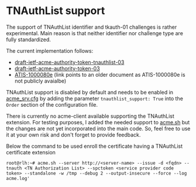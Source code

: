 <!-- markdownlint-disable  MD013 -->
# TNAuthList support

The support of TNAuthList identifier and tkauth-01 challenges is rather experimental. Main reason is that neither identifier nor challenge type are fully standardized.

The current implementation follows:

- [draft-ietf-acme-authority-token-tnauthlist-03](https://tools.ietf.org/html/draft-ietf-acme-authority-token-tnauthlist-03)
- [draft-ietf-acme-authority-token-03](https://tools.ietf.org/html/draft-ietf-acme-authority-token-03)
- [ATIS-1000080e](https://access.atis.org/apps/group_public/document.php?document_id=50027) (link points to an older document as ATIS-1000080e is not publicly avaialbe)

TNAuthList support is disabled by default and needs to be enabled in [acme_srv.cfg](acme_srv.md) by adding the parameter `tnauthlist_support: True` into the `Order` section of the configuration file.

There is currently no acme-client available supporting the TNAuthList extension. For testing purposes, I added the needed support to [acme.sh](https://github.com/grindsa/acme.sh)
but the changes are not yet incorporated into the main code. So, feel free to use it at your own risk and don't forget to provide feedback.

Below the command to be used enroll the certificate having a TNAuthList certificate extension

`root@rlh:~# acme.sh --server http://<server-name> --issue -d <fqdn> --tnauth <TN Authorization List> --spctoken <service provider code token> --standalone -w /tmp --debug 2 --output-insecure --force --log acme.log'`
